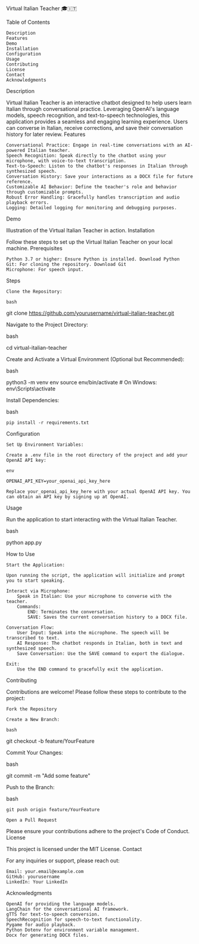 Virtual Italian Teacher 🎓🇮🇹

Table of Contents

    Description
    Features
    Demo
    Installation
    Configuration
    Usage
    Contributing
    License
    Contact
    Acknowledgments

Description

Virtual Italian Teacher is an interactive chatbot designed to help users learn Italian through conversational practice. Leveraging OpenAI's language models, speech recognition, and text-to-speech technologies, this application provides a seamless and engaging learning experience. Users can converse in Italian, receive corrections, and save their conversation history for later review.
Features

    Conversational Practice: Engage in real-time conversations with an AI-powered Italian teacher.
    Speech Recognition: Speak directly to the chatbot using your microphone, with voice-to-text transcription.
    Text-to-Speech: Listen to the chatbot's responses in Italian through synthesized speech.
    Conversation History: Save your interactions as a DOCX file for future reference.
    Customizable AI Behavior: Define the teacher's role and behavior through customizable prompts.
    Robust Error Handling: Gracefully handles transcription and audio playback errors.
    Logging: Detailed logging for monitoring and debugging purposes.

Demo

Illustration of the Virtual Italian Teacher in action.
Installation

Follow these steps to set up the Virtual Italian Teacher on your local machine.
Prerequisites

    Python 3.7 or higher: Ensure Python is installed. Download Python
    Git: For cloning the repository. Download Git
    Microphone: For speech input.

Steps

    Clone the Repository:

    bash

git clone https://github.com/yourusername/virtual-italian-teacher.git

Navigate to the Project Directory:

bash

cd virtual-italian-teacher

Create and Activate a Virtual Environment (Optional but Recommended):

bash

python3 -m venv env
source env/bin/activate  # On Windows: env\Scripts\activate

Install Dependencies:

bash

    pip install -r requirements.txt

Configuration

    Set Up Environment Variables:

    Create a .env file in the root directory of the project and add your OpenAI API key:

    env

    OPENAI_API_KEY=your_openai_api_key_here

    Replace your_openai_api_key_here with your actual OpenAI API key. You can obtain an API key by signing up at OpenAI.

Usage

Run the application to start interacting with the Virtual Italian Teacher.

bash

python app.py

How to Use

    Start the Application:

    Upon running the script, the application will initialize and prompt you to start speaking.

    Interact via Microphone:
        Speak in Italian: Use your microphone to converse with the teacher.
        Commands:
            END: Terminates the conversation.
            SAVE: Saves the current conversation history to a DOCX file.

    Conversation Flow:
        User Input: Speak into the microphone. The speech will be transcribed to text.
        AI Response: The chatbot responds in Italian, both in text and synthesized speech.
        Save Conversation: Use the SAVE command to export the dialogue.

    Exit:
        Use the END command to gracefully exit the application.

Contributing

Contributions are welcome! Please follow these steps to contribute to the project:

    Fork the Repository

    Create a New Branch:

    bash

git checkout -b feature/YourFeature

Commit Your Changes:

bash

git commit -m "Add some feature"

Push to the Branch:

bash

    git push origin feature/YourFeature

    Open a Pull Request

Please ensure your contributions adhere to the project's Code of Conduct.
License

This project is licensed under the MIT License.
Contact

For any inquiries or support, please reach out:

    Email: your.email@example.com
    GitHub: yourusername
    LinkedIn: Your LinkedIn

Acknowledgments

    OpenAI for providing the language models.
    LangChain for the conversational AI framework.
    gTTS for text-to-speech conversion.
    SpeechRecognition for speech-to-text functionality.
    Pygame for audio playback.
    Python Dotenv for environment variable management.
    Docx for generating DOCX files.
